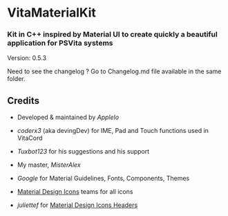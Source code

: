 # VitaMaterialKit

### Kit in C++ inspired by Material UI to create quickly a beautiful application for PSVita systems

Version: 0.5.3

Need to see the changelog ? Go to Changelog.md file available in the same folder.

## Credits

* Developed & maintained by *Applelo*
* *coderx3* (aka devingDev) for IME, Pad and Touch functions used in VitaCord
* *Tuxbot123* for his suggestions and his support
* My master, *MisterAlex*


* *Google* for Material Guidelines, Fonts, Components, Themes
* [Material Design Icons](https://github.com/Templarian/MaterialDesign-Webfont/) teams for all icons
* *juliettef* for [Material Design Icons Headers](https://github.com/juliettef/IconFontCppHeaders)
